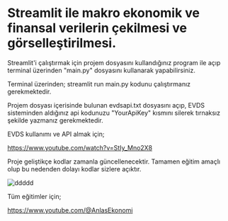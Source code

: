 # Streamlit ile makro ekonomik ve finansal verilerin çekilmesi ve görselleştirilmesi.


Streamlit'i çalıştırmak için projem dosyasını kullandığınız program ile açıp terminal üzerinden "main.py" dosyasını kullanarak yapabilirsiniz. 

Terminal üzerinden; streamlit run main.py kodunu çalıştırmanız gerekmektedir.

Projem dosyası içerisinde bulunan evdsapi.txt dosyasını açıp, EVDS sisteminden aldığınız api kodunuzu "YourApiKey" kısmını silerek tırnaksız şekilde yazmanız gerekmektedir.

EVDS kullanımı ve API almak için;

https://www.youtube.com/watch?v=StIy_Mno2X8


Proje geliştikçe kodlar zamanla güncellenecektir. Tamamen eğitim amaçlı olup bu nedenden dolayı kodlar sizlere açıktır.


![ddddd](https://github.com/user-attachments/assets/dfbc619e-3c46-477f-b49c-4c2fd8810811)



Tüm eğitimler için;

https://www.youtube.com/@AnlasEkonomi
 
